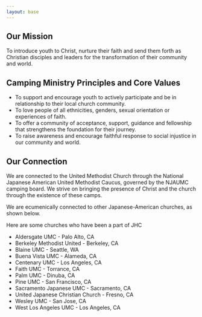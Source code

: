 ```yaml
---
layout: base
---
```

## Our Mission

To introduce youth to Christ, nurture their faith and send them forth as Christian disciples and leaders for the transformation of their community and world. 

## Camping Ministry Principles and Core Values
- To support and encourage youth to actively participate and be in relationship to their local church community.
- To love people of all ethnicities, genders, sexual orientation or experiences of faith.
- To offer a community of acceptance, support, guidance and fellowship that strengthens the foundation for their journey.
- To raise awareness and encourage faithful response to social injustice in our community and world.


## Our Connection
 
We are connected to the United Methodist Church through the National Japanese American United Methodist Caucus, governed by the NJAUMC camping board.  We strive on bringing the presence of Christ and the church through the existence of these camps.
 
We are ecumenically connected to other Japanese-American churches, as shown below.
 
Here are some churches who have been a part of JHC

- Aldersgate UMC - Palo Alto, CA
- Berkeley Methodist United - Berkeley, CA
- Blaine UMC - Seattle, WA
- Buena Vista UMC - Alameda, CA
- Centenary UMC - Los Angeles, CA
- Faith UMC - Torrance, CA
- Palm UMC - Dinuba, CA
- Pine UMC - San Francisco, CA
- Sacramento Japanese UMC - Sacramento, CA
- United Japanese Christian Church - Fresno, CA
- Wesley UMC - San Jose, CA
- West Los Angeles UMC - Los Angeles, CA